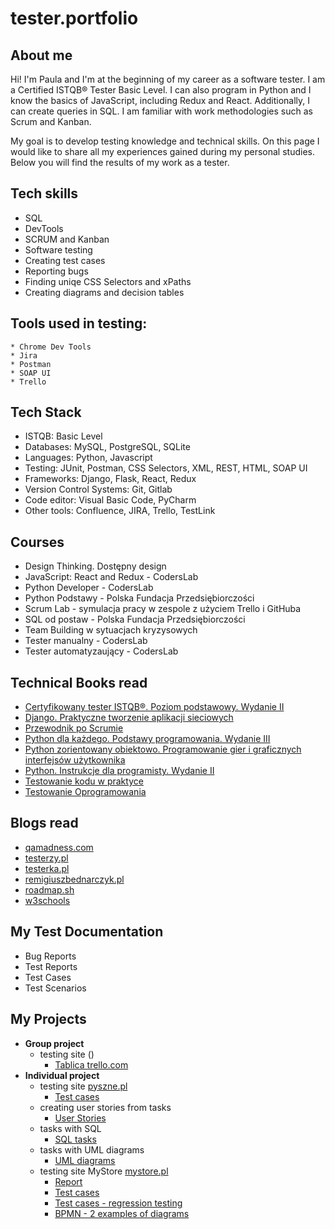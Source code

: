 # tester.portfolio

## About me

Hi! I'm Paula and I'm at the beginning of my career as a software tester. I am a Certified ISTQB® Tester Basic Level. I can also program in Python and I know the basics of JavaScript, including Redux and React. Additionally, I can create queries in SQL. I am familiar with work methodologies such as Scrum and Kanban.

My goal is to develop testing knowledge and technical skills. On this page I would like to share all my experiences gained during my personal studies. Below you will find the results of my work as a tester. 


## Tech skills
  - SQL
  - DevTools
  - SCRUM and Kanban
  - Software testing
  - Creating test cases
  - Reporting bugs
  - Finding uniqe CSS Selectors and xPaths
  - Creating diagrams and decision tables

## Tools used in testing:

    * Chrome Dev Tools
    * Jira
    * Postman
    * SOAP UI
    * Trello

## Tech Stack

* ISTQB: Basic Level
* Databases: MySQL, PostgreSQL, SQLite
* Languages: Python, Javascript
* Testing: JUnit, Postman, CSS Selectors, XML, REST, HTML, SOAP UI
* Frameworks: Django, Flask, React, Redux
* Version Control Systems: Git, Gitlab
* Code editor: Visual Basic Code, PyCharm
* Other tools: Confluence, JIRA, Trello, TestLink

## Courses 

* Design Thinking. Dostępny design
* JavaScript: React and Redux - CodersLab
* Python Developer - CodersLab
* Python Podstawy - Polska Fundacja Przedsiębiorczości
* Scrum Lab - symulacja pracy w zespole z użyciem Trello i GitHuba
* SQL od postaw - Polska Fundacja Przedsiębiorczości
* Team Building w sytuacjach kryzysowych
* Tester manualny - CodersLab
* Tester automatyzaujący - CodersLab

## Technical Books read

* [Certyfikowany tester ISTQB®. Poziom podstawowy. Wydanie II](https://helion.pl/ksiazki/certyfikowany-tester-istqb-poziom-podstawowy-wydanie-ii-adam-roman-lucjan-stapp-michael-pilaeten,ctisp2.htm#format/d)
* [Django. Praktyczne tworzenie aplikacji sieciowych](https://helion.pl/ksiazki/django-praktyczne-tworzenie-aplikacji-sieciowych-antonio-mele,djptas.htm#format/e)
* [Przewodnik po Scrumie](https://scrumguides.org/docs/scrumguide/v2020/2020-Scrum-Guide-Polish.pdf)
* [Python dla każdego. Podstawy programowania. Wydanie III](https://helion.pl/ksiazki/python-dla-kazdego-podstawy-programowania-wydanie-iii-michael-dawson,pytd3v.htm#format/d)
* [Python zorientowany obiektowo. Programowanie gier i graficznych interfejsów użytkownika](https://helion.pl/ksiazki/python-zorientowany-obiektowo-programowanie-gier-i-graficznych-interfejsow-uzytkownika-irv-kalb,pytzor.htm#format/d)
* [Python. Instrukcje dla programisty. Wydanie II](https://helion.pl/ksiazki/python-instrukcje-dla-programisty-wydanie-iii-eric-matthes,pytip3.htm#format/d)
* [Testowanie kodu w praktyce](https://helion.pl/ksiazki/testowanie-kodu-w-praktyce-renu-rajani,tekopr.htm#format/d)
* [Testowanie Oprogramowania](https://pwicherski.gitbook.io)

## Blogs read

* [qamadness.com](https://www.qamadness.com/knowledge-base/interactive-platforms-to-practice-your-software-testing-skills/)
* [testerzy.pl](http://testerzy.pl)
* [testerka.pl](http://testerka.pl)
* [remigiuszbednarczyk.pl](https://remigiuszbednarczyk.pl)
* [roadmap.sh](https://roadmap.sh/qa)
* [w3schools](https://www.w3schools.com)

## My Test Documentation

* Bug Reports
* Test Reports
* Test Cases
* Test Scenarios

## My Projects
 * **Group project** 
   * testing site ()
     - [Tablica trello.com]()
  * **Individual project**
    * testing site [pyszne.pl](https://www.pyszne.pl)
       - [Test cases](https://drive.google.com/drive/folders/1y77anLdX5rX78jBwT8FNBAUFN3w-8QtN?usp=share_link)
    * creating user stories from tasks
       - [User Stories](https://drive.google.com/file/d/1Wi3y1154EUJtqqPN1S650vDKu8-TGQvY/view?usp=sharing)
    * tasks with SQL
       - [SQL tasks](https://drive.google.com/drive/folders/1AnwWoz9HQQ50HCPzl_DbjxU_-wXkjXEK?usp=sharing)
    * tasks with UML diagrams
       - [UML diagrams](https://drive.google.com/drive/folders/1XfMXpm2eGwU5F8V965dCPq1srILyIXDs?usp=share_link)
    * testing site MyStore [mystore.pl](https://dev-mystore-testlab.coderslab.pl/index.php)
       - [Report](https://drive.google.com/drive/folders/1ahe87_o07GSHs6HFeSZzpc_BnWvLlb9b?usp=share_link)
       - [Test cases](https://drive.google.com/drive/folders/1Ydp0a04wQS6yyrVmt1KSlfm_vD0Jc2fS?usp=share_link)
       - [Test cases - regression testing](https://drive.google.com/drive/folders/19SzcL9FfGDUi4V99LBOpBqkqg9ipRrJD?usp=share_link)
       - [BPMN - 2 examples of diagrams](https://drive.google.com/file/d/1K7vpYi4PZ60uMKI_j7-oIyONmlveFqOr/view?usp=share_link)
      
